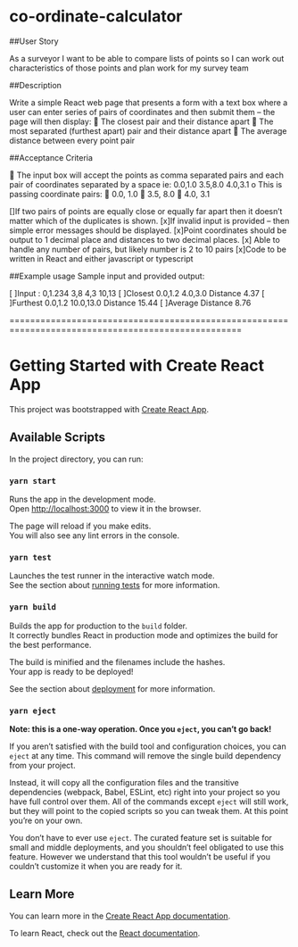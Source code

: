 # co-ordinate-calculator

##User Story

As a surveyor I want to be able to compare lists of points so I can work out characteristics of those
points and plan work for my survey team

##Description

Write a simple React web page that presents a form with a text box where a user can enter series
of pairs of coordinates and then submit them – the page will then display:
 The closest pair and their distance apart
 The most separated (furthest apart) pair and their distance apart
 The average distance between every point pair


##Acceptance Criteria

 The input box will accept the points as comma separated pairs and each pair of coordinates
separated by a space ie: 0.0,1.0 3.5,8.0 4.0,3.1
o This is passing coordinate pairs:
 0.0, 1.0
 3.5, 8.0
 4.0, 3.1

[]If two pairs of points are equally close or equally far apart then it doesn’t matter which of the
duplicates is shown.
[x]If invalid input is provided – then simple error messages should be displayed.
[x]Point coordinates should be output to 1 decimal place and distances to two decimal places.
[x] Able to handle any number of pairs, but likely number is 2 to 10 pairs
[x]Code to be written in React and either javascript or typescript


##Example usage
Sample input and provided output:

[ ]Input : 0,1.234 3,8 4,3 10,13
[ ]Closest 0.0,1.2 4.0,3.0 Distance 4.37
[ ]Furthest 0.0,1.2 10.0,13.0 Distance 15.44
[ ]Average Distance 8.76

===================================================================================================

# Getting Started with Create React App

This project was bootstrapped with [Create React App](https://github.com/facebook/create-react-app).

## Available Scripts

In the project directory, you can run:

### `yarn start`

Runs the app in the development mode.\
Open [http://localhost:3000](http://localhost:3000) to view it in the browser.

The page will reload if you make edits.\
You will also see any lint errors in the console.

### `yarn test`

Launches the test runner in the interactive watch mode.\
See the section about [running tests](https://facebook.github.io/create-react-app/docs/running-tests) for more information.

### `yarn build`

Builds the app for production to the `build` folder.\
It correctly bundles React in production mode and optimizes the build for the best performance.

The build is minified and the filenames include the hashes.\
Your app is ready to be deployed!

See the section about [deployment](https://facebook.github.io/create-react-app/docs/deployment) for more information.

### `yarn eject`

**Note: this is a one-way operation. Once you `eject`, you can’t go back!**

If you aren’t satisfied with the build tool and configuration choices, you can `eject` at any time. This command will remove the single build dependency from your project.

Instead, it will copy all the configuration files and the transitive dependencies (webpack, Babel, ESLint, etc) right into your project so you have full control over them. All of the commands except `eject` will still work, but they will point to the copied scripts so you can tweak them. At this point you’re on your own.

You don’t have to ever use `eject`. The curated feature set is suitable for small and middle deployments, and you shouldn’t feel obligated to use this feature. However we understand that this tool wouldn’t be useful if you couldn’t customize it when you are ready for it.

## Learn More

You can learn more in the [Create React App documentation](https://facebook.github.io/create-react-app/docs/getting-started).

To learn React, check out the [React documentation](https://reactjs.org/).
